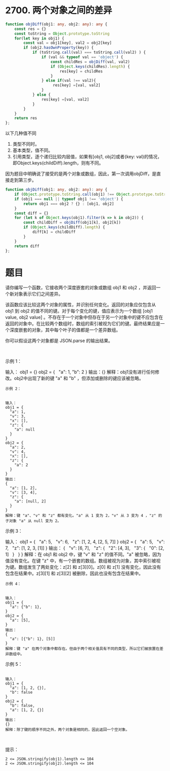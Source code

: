 # 2700. 两个对象之间的差异
```ts
function objDiff(obj1: any, obj2: any): any {
    const res = {}
    const toString = Object.prototype.toString
    for(let key in obj1) {
        const val = obj1[key], val2 = obj2[key]
        if (obj2.hasOwnProperty(key)) {
            if (toString.call(val) === toString.call(val2) ) {
                if (val && typeof val == 'object') {
                    const childRes = objDiff(val, val2)
                    if (Object.keys(childRes).length) {
                        res[key] = childRes
                    }
                } else if(val !== val2){
                     res[key] =[val, val2]
                }
            } else {
                res[key] =[val, val2]
            }
        }
    }
    return res
};
```

以下几种值不同
1. 类型不同时。
2. 基本类型，值不同。
3. 引用类型，逐个递归比较内层值，如果有[obj1, obj2]或者{key: val}的情况，即Object.keys(childDiff).length，则有不同。

因为题目中明确说了接受的是两个对象或数组，因此，第一次调用objDiff，是直接走到第三步。
```ts
function objDiff(obj1: any, obj2: any): any {
    if (Object.prototype.toString.call(obj1) !== Object.prototype.toString.call(obj2)) return [obj1, obj2]
    if (obj1 === null || typeof obj1 !== 'object') {
        return obj1 === obj2 ? {} : [obj1, obj2]
    }
    const diff = {}
    for (let k of Object.keys(obj1).filter(k => k in obj2)) {
        const childDiff = objDiff(obj1[k], obj2[k])
        if (Object.keys(childDiff).length) {
            diff[k] = childDiff
        }
    }
    return diff
};
```
# 题目


请你编写一个函数，它接收两个深度嵌套的对象或数组 obj1 和 obj2 ，并返回一个新对象表示它们之间差异。

该函数应该比较这两个对象的属性，并识别任何变化。返回的对象应仅包含从 obj1 到 obj2 的值不同的键。对于每个变化的键，值应表示为一个数组 [obj1 value, obj2 value] 。不存在于一个对象中但存在于另一个对象中的键不应包含在返回的对象中。在比较两个数组时，数组的索引被视为它们的键。最终结果应是一个深度嵌套的对象，其中每个叶子的值都是一个差异数组。

你可以假设这两个对象都是 JSON.parse 的输出结果。

 

示例 1：


输入： 
obj1 = {}
obj2 = {
  "a": 1, 
  "b": 2
}
输出：{}
解释：obj1没有进行任何修改。obj2中出现了新的键 "a" 和 "b" ，但添加或删除的键应该被忽略。
```
示例 2：


输入：
obj1 = {
  "a": 1,
  "v": 3,
  "x": [],
  "z": {
    "a": null
  }
}
obj2 = {
  "a": 2,
  "v": 4,
  "x": [],
  "z": {
    "a": 2
  }
}
输出：
{
  "a": [1, 2],
  "v": [3, 4],
  "z": {
    "a": [null, 2]
  }
}
解释：键 "a"、"v" 和 "z" 都有变化。"a" 从 1 变为 2，"v" 从 3 变为 4 ，"z" 的子对象 "a" 从 null 变为 2。
```
示例 3：


输入：
obj1 = {
  "a": 5, 
  "v": 6, 
  "z": [1, 2, 4, [2, 5, 7]]
}
obj2 = {
  "a": 5, 
  "v": 7, 
  "z": [1, 2, 3, [1]]
}
输出：
{
  "v": [6, 7],
  "z": {
    "2": [4, 3],
    "3": {
      "0": [2, 1]
    }
  }
}
解释：在 obj1 和 obj2 中，键 "v" 和 "z" 的值不同。"a" 被忽略，因为值没有变化。在键 "z" 中，有一个嵌套的数组。数组被视为对象，其中索引被视为键。数组发生了两处变化：z[2] 和 z[3][0]。z[0] 和 z[1] 没有变化，因此没有包含在结果中。z[3][1] 和 z[3][2] 被删除，因此也没有包含在结果中。
```
示例 4：


输入：
obj1 = {
  "a": {"b": 1}, 
}
obj2 = {
  "a": [5],
}
输出：
{
  "a": [{"b": 1}, [5]]
}
解释：键 "a" 在两个对象中都存在。但由于两个相关值具有不同的类型，所以它们被放置在差异数组中。
```
示例 5：
```

输入：
obj1 = {
  "a": [1, 2, {}], 
  "b": false
}
obj2 = {   
  "b": false,
  "a": [1, 2, {}]
}
输出：
{}
解释：除了键的顺序不同之外，两个对象是相同的，因此返回一个空对象。
```
 

提示：
```
2 <= JSON.stringify(obj1).length <= 104
2 <= JSON.stringify(obj2).length <= 104
```